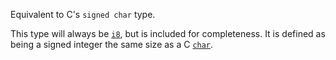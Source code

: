 Equivalent to C's `signed char` type.

This type will always be [`i8`], but is included for completeness. It is defined as being a signed integer the same size as a C [`char`].

[`char`]: c_char
[`i8`]: i8
